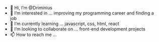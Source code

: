 - 👋 Hi, I’m @Driminius
- 👀 I’m interested in ... improving my programming career and finding a job
- 🌱 I’m currently learning ... javascript, css, html, react
- 💞️ I’m looking to collaborate on ... front-end development projects
- 📫 How to reach me ...

<!---
Driminius/Driminius is a ✨ special ✨ repository because its `README.md` (this file) appears on your GitHub profile.
You can click the Preview link to take a look at your changes.
--->
